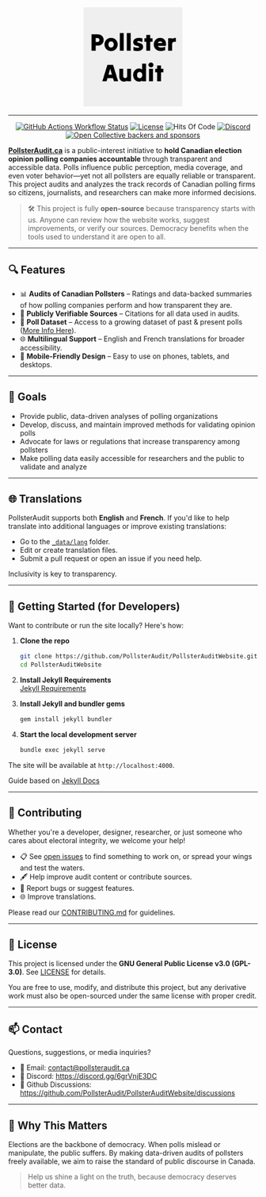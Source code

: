 <div align="center">

<img width="200" height="200" src="https://raw.githubusercontent.com/PollsterAudit/PollsterAuditWebsite/refs/heads/main/src/assets/favicon/android-chrome-512x512.png" alt="PollsterAudit Logo"/>  

--- 

[![GitHub Actions Workflow Status](https://img.shields.io/github/actions/workflow/status/PollsterAudit/PollsterAuditWebsite/jekyll.yml)](https://github.com/PollsterAudit/PollsterAuditWebsite/actions)
[![License](https://img.shields.io/badge/license-GPL--3.0-blue)](https://github.com/PollsterAudit/PollsterAuditWebsite/blob/main/LICENSE)
![Hits Of Code](https://hitsofcode.com/github/pollsteraudit/pollsterauditwebsite?branch=main)
[![Discord](https://img.shields.io/discord/1359947804981858324?logo=discord)](https://discord.gg/6grVnjE3DC)
[![Open Collective backers and sponsors](https://img.shields.io/opencollective/all/pollster-audit)](https://opencollective.com/pollster-audit)

</div>

**[PollsterAudit.ca](https://www.pollsteraudit.ca)** is a public-interest initiative to **hold Canadian election opinion polling companies accountable** through transparent and accessible data. Polls influence public perception, media coverage, and even voter behavior—yet not all pollsters are equally reliable or transparent. This project audits and analyzes the track records of Canadian polling firms so citizens, journalists, and researchers can make more informed decisions.

> 🛠️ This project is fully **open-source** because transparency starts with us. Anyone can review how the website works, suggest improvements, or verify our sources. Democracy benefits when the tools used to understand it are open to all.

---

## 🔍 Features

- 📊 **Audits of Canadian Pollsters** – Ratings and data-backed summaries of how polling companies perform and how transparent they are.
- 📁 **Publicly Verifiable Sources** – Citations for all data used in audits.
- 📆 **Poll Dataset** – Access to a growing dataset of past & present polls ([More Info Here](https://github.com/PollsterAudit/PollsterAuditApi)).
- 🌐 **Multilingual Support** – English and French translations for broader accessibility.
- 📱 **Mobile-Friendly Design** – Easy to use on phones, tablets, and desktops.

---

## 📢 Goals

- Provide public, data-driven analyses of polling organizations
- Develop, discuss, and maintain improved methods for validating opinion polls
- Advocate for laws or regulations that increase transparency among pollsters
- Make polling data easily accessible for researchers and the public to validate and analyze

---

## 🌐 Translations

PollsterAudit supports both **English** and **French**. If you'd like to help translate into additional languages or improve existing translations:

- Go to the [`_data/lang`](https://github.com/PollsterAudit/PollsterAuditWebsite/tree/main/_data/lang) folder.
- Edit or create translation files.
- Submit a pull request or open an issue if you need help.

Inclusivity is key to transparency.

---

## 🚀 Getting Started (for Developers)

Want to contribute or run the site locally? Here's how:

1. **Clone the repo**
   ```bash
   git clone https://github.com/PollsterAudit/PollsterAuditWebsite.git
   cd PollsterAuditWebsite
   ```

2. **Install Jekyll Requirements**  
   [Jekyll Requirements](https://jekyllrb.com/docs/installation/#Requirements)  


3. **Install Jekyll and bundler gems**  
   ```bash
   gem install jekyll bundler
   ```
  
4. **Start the local development server**
   ```bash
   bundle exec jekyll serve
   ```

The site will be available at `http://localhost:4000`.  

Guide based on [Jekyll Docs](https://jekyllrb.com/docs/)

---

## 🤝 Contributing

Whether you're a developer, designer, researcher, or just someone who cares about electoral integrity, we welcome your help!

- 📋 See [open issues](https://github.com/PollsterAudit/PollsterAuditWebsite/issues) to find something to work on, or spread your wings and test the waters.
- 🖋 Help improve audit content or contribute sources.
- 🐞 Report bugs or suggest features.
- 🌐 Improve translations.

Please read our [CONTRIBUTING.md](CONTRIBUTING.md) for guidelines.

---

## 📄 License

This project is licensed under the **GNU General Public License v3.0 (GPL-3.0)**. See [LICENSE](LICENSE) for details.

You are free to use, modify, and distribute this project, but any derivative work must also be open-sourced under the same license with proper credit.

---

## 📫 Contact

Questions, suggestions, or media inquiries?

- 📧 Email: [contact@pollsteraudit.ca](mailto:contact@pollsteraudit.ca)
- 👾 Discord: https://discord.gg/6grVnjE3DC
- 💬 Github Discussions: https://github.com/PollsterAudit/PollsterAuditWebsite/discussions

---

## 🧭 Why This Matters

Elections are the backbone of democracy. When polls mislead or manipulate, the public suffers. By making data-driven audits of pollsters freely available, we aim to raise the standard of public discourse in Canada.

> Help us shine a light on the truth, because democracy deserves better data.

